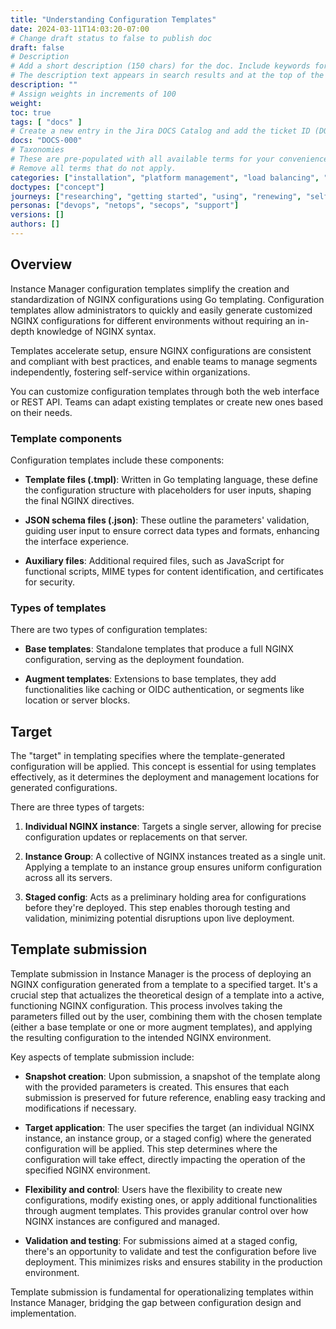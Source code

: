 ```yaml
---
title: "Understanding Configuration Templates"
date: 2024-03-11T14:03:20-07:00
# Change draft status to false to publish doc
draft: false
# Description
# Add a short description (150 chars) for the doc. Include keywords for SEO. 
# The description text appears in search results and at the top of the doc.
description: ""
# Assign weights in increments of 100
weight: 
toc: true
tags: [ "docs" ]
# Create a new entry in the Jira DOCS Catalog and add the ticket ID (DOCS-<number>) below
docs: "DOCS-000"
# Taxonomies
# These are pre-populated with all available terms for your convenience.
# Remove all terms that do not apply.
categories: ["installation", "platform management", "load balancing", "api management", "service mesh", "security", "analytics"]
doctypes: ["concept"]
journeys: ["researching", "getting started", "using", "renewing", "self service"]
personas: ["devops", "netops", "secops", "support"]
versions: []
authors: []
---
```


## Overview
Instance Manager configuration templates simplify the creation and standardization of NGINX configurations using Go templating. Configuration templates allow administrators to quickly and easily generate customized NGINX configurations for different environments without requiring an in-depth knowledge of NGINX syntax.

Templates accelerate setup, ensure NGINX configurations are consistent and compliant with best practices, and enable teams to manage segments independently, fostering self-service within organizations.

You can customize configuration templates through both the web interface or REST API. Teams can adapt existing templates or create new ones based on their needs.

### Template components

Configuration templates include these components:

- **Template files (.tmpl)**: Written in Go templating language, these define the configuration structure with placeholders for user inputs, shaping the final NGINX directives.
  
- **JSON schema files (.json)**: These outline the parameters' validation, guiding user input to ensure correct data types and formats, enhancing the interface experience.

- **Auxiliary files**: Additional required files, such as JavaScript for functional scripts, MIME types for content identification, and certificates for security.

### Types of templates

There are two types of configuration templates:

- **Base templates**: Standalone templates that produce a full NGINX configuration, serving as the deployment foundation.

- **Augment templates**: Extensions to base templates, they add functionalities like caching or OIDC authentication, or segments like location or server blocks.


## Target

The "target" in templating specifies where the template-generated configuration will be applied. This concept is essential for using templates effectively, as it determines the deployment and management locations for generated configurations.

There are three types of targets:

1. **Individual NGINX instance**: Targets a single server, allowing for precise configuration updates or replacements on that server.

2. **Instance Group**: A collective of NGINX instances treated as a single unit. Applying a template to an instance group ensures uniform configuration across all its servers.

3. **Staged config**: Acts as a preliminary holding area for configurations before they're deployed. This step enables thorough testing and validation, minimizing potential disruptions upon live deployment.

## Template submission

Template submission in Instance Manager is the process of deploying an NGINX configuration generated from a template to a specified target. It's a crucial step that actualizes the theoretical design of a template into a active, functioning NGINX configuration. This process involves taking the parameters filled out by the user, combining them with the chosen template (either a base template or one or more augment templates), and applying the resulting configuration to the intended NGINX environment.

Key aspects of template submission include:

- **Snapshot creation**: Upon submission, a snapshot of the template along with the provided parameters is created. This ensures that each submission is preserved for future reference, enabling easy tracking and modifications if necessary.

- **Target application**: The user specifies the target (an individual NGINX instance, an instance group, or a staged config) where the generated configuration will be applied. This step determines where the configuration will take effect, directly impacting the operation of the specified NGINX environment.

- **Flexibility and control**: Users have the flexibility to create new configurations, modify existing ones, or apply additional functionalities through augment templates. This provides granular control over how NGINX instances are configured and managed.

- **Validation and testing**: For submissions aimed at a staged config, there's an opportunity to validate and test the configuration before live deployment. This minimizes risks and ensures stability in the production environment.

Template submission is fundamental for operationalizing templates within Instance Manager, bridging the gap between configuration design and implementation.
